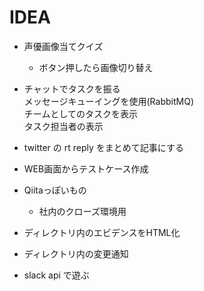 # IDEA

* 声優画像当てクイズ
	- ボタン押したら画像切り替え
	
* チャットでタスクを振る  
	メッセージキューイングを使用(RabbitMQ)  
	チームとしてのタスクを表示  
	タスク担当者の表示  

* twitter の rt reply をまとめて記事にする

* WEB画面からテストケース作成

* Qiitaっぽいもの
	- 社内のクローズ環境用
	
* ディレクトリ内のエビデンスをHTML化

* ディレクトリ内の変更通知

* slack api で遊ぶ
